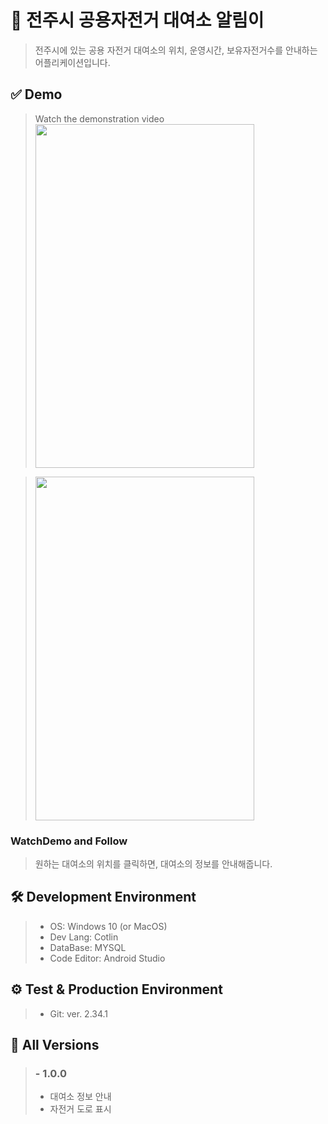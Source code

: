 # 🚩 전주시 공용자전거 대여소 알림이
> 전주시에 있는 공용 자전거 대여소의 위치, 운영시간, 보유자전거수를 안내하는 어플리케이션입니다.
>
## ✅ Demo
> Watch the demonstration video
> <img src="https://github.com/brixno/db/assets/104503792/c1f652e6-6ad7-4d0d-ae75-876a87c7bfe9" width="350" height="550"/>

> <img src="https://github.com/brixno/db/assets/104503792/a3cfde1a-d577-4841-b330-fd3bc8686679" width="350" height="550"/>

### WatchDemo and Follow
>
> 원하는 대여소의 위치를 클릭하면, 대여소의 정보를 안내해줍니다.
> 
## 🛠 Development Environment
> - OS: Windows 10 (or MacOS)
> - Dev Lang: Cotlin
> - DataBase: MYSQL
> - Code Editor: Android Studio

## ⚙ Test & Production Environment
> - Git: ver. 2.34.1


## 🌈 All Versions
> ### - 1.0.0
> - 대여소 정보 안내
> - 자전거 도로 표시
>
#
